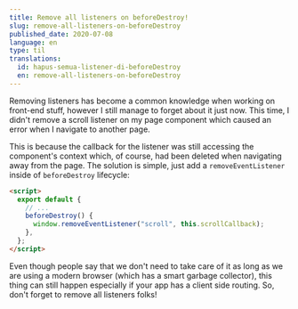 ```yaml
---
title: Remove all listeners on beforeDestroy!
slug: remove-all-listeners-on-beforeDestroy
published_date: 2020-07-08
language: en
type: til
translations:
  id: hapus-semua-listener-di-beforeDestroy
  en: remove-all-listeners-on-beforeDestroy
---
```


Removing listeners has become a common knowledge when working on front-end stuff, however I still manage to forget about it just now. This time, I didn't remove a scroll listener on my page component which caused an error when I navigate to another page.

This is because the callback for the listener was still accessing the component's context which, of course, had been deleted when navigating away from the page. The solution is simple, just add a `removeEventListener` inside of `beforeDestroy` lifecycle:

```html
<script>
  export default {
    // ...
    beforeDestroy() {
      window.removeEventListener("scroll", this.scrollCallback);
    },
  };
</script>
```

Even though people say that we don't need to take care of it as long as we are using a modern browser (which has a smart garbage collector), this thing can still happen especially if your app has a client side routing. So, don't forget to remove all listeners folks!
